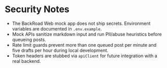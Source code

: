 # Security Notes

- The BackRoad Web mock app does not ship secrets. Environment variables are documented in `.env.example`.
- Mock APIs sanitize markdown input and run PII/abuse heuristics before queueing posts.
- Rate limit guards prevent more than one queued post per minute and five drafts per hour during local development.
- Token headers are stubbed via `apiClient` for future integration with a real backend.
